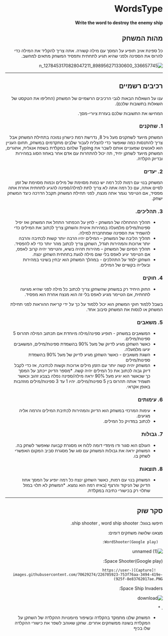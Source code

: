 <div dir='rtl' lang='he'>

# WordsType

**Write the word to destroy the enemy ship**

## מהות המשחק



כל ספינת אויב תופיע על המסך עם מילה קשורה. אתה צריך להקליד את המילה כדי להרוס את הספינה ולפני שהיא תגיע לתחתית ותפסיד 
 המשחק מתאים למחשב.



![336657745_898956271330600_1278453170828047211_n](https://user-images.githubusercontent.com/70629274/226705177-e082dde0-8043-4bbd-97a5-bbd0d069079e.jpg)


---


## רכיבים רשמיים

ענו על השאלות הבאות לגבי הרכיבים הרשמיים של המשחק
(החליפו את הטקסט של השאלות בתשובות שלכם).

המחישו את התשובות שלכם בעזרת ציורי-מסך.

### 1. שחקנים

המשחק מיועד לשחקנים מעל גיל 8, נדרשת רמת כישרון נמוכה בתחילת המשחק אבל צריך להתנסות כמה שאפשר כדי להצליח לעבור שלבים מתקדמים במשחק, תחום העניין הוא לאנשים שמעניים אותם לשבר את Typing שלהם במקלדת בשפת אנגלית, אתגרים, המשחק מיועד לשחקן יחיד, תה יכול להתחרות עם אדם אחר באחוז הסוג במהירות ובדיוק הקלדה.




### 2. יעדים


המשחק בנוי עם רמות לכל רמה יש כמות מסוימת של מילים וכמות מסוימת של זמן לסיים אותה, עם כל רמה אתה לא צריך לתת למילה/ספינה להגיע לתחתית אחרת אתה מפסיד, אם הטיימר נגמר אתה מנצח, לפני תחילת המשחק תקבל הדרכה כיצד המשחק ישחק. 




### 3. תהליכים.

* תהליך ההתחלה של המשחק - לחץ על הכפתור התחל את המשחק ואז יפיל ספינות/מילים מלמעלה במהירות איטית והשחקן צריך לכתוב את המילים כדי להשמיד את הספינה שמתחברת למילה.
*	תהליך הליבה של המשחק – המילים יהיו הרבה יותר קשות לכתיבה והרבה יותר ארוכות והמהירות תגדל, השחקן צריך לכתוב מהר יותר כדי לא להפסיד.
*	תהליך הסיום של המשחק – מהירות תהיה בשיא, והטיימר יהיה קרוב לאפס, אם הטיימר יגיע לאפס בלי שום מילה לגעת בתחתית השחקן ינצח.
* השחקן ילמד על התהלכים - במהלך המשחק הוא יבחין בשינוי במהירות ובעלייה בקשיים של המילים. 
 

### 4. חוקים
 
* החוק היחיד רק במשחק שהשחקן צריך לכתוב כל מילה לפני שהיא מגיעה לתחתית, אם הטיימר מגיע לאפס בלי זה הוא מנצח אחרת הוא מפסיד.
 
בשבל ללמוד חוקי המשחק הוא יכול ללמוד על כך על ידי קריאת ההוראות לפני תחילת המשחק או לנסות את המשחק סיבוב אחד.


### 5. משאבים

* המשאבים במשחק - תופיע ספינה/מילה מיוחדת אם תכתוב המילה תהרוס 5 ספינות/מילים. 
* כאשר השחקן מגיע לדיוק של מעל 90% בהשמדת ספינות/מילים, המשאבים יגיעו מלמעלה.
* השגת משאבים - כאשר השחקן מגיע לדיוק של מעל 90% בהשמדת ספינות/מילים
* המשחק יהיה קשה יותר עם הזמן מילים ארוכות וקשות לכתיבה, אז כדי לקבל דיוק גבוה לכתוב את כל המילים יהיה קשה.
*מספר הדיוק ייכתב על המסך כך שכאשר הוא יגיע מעל 90% יראה מילה/ספינה נפלה בצבע זהוב וכאשר תשמיד אותה תהרוס בין 5 ספינות/מילים.
יהיו 1 עד 3 ספינות/מילים מוזהבות באופן אקראי.


### 6. עימותים
 
* עימות המרכזי במשחק הוא הדיוק והמהירות לכתיבת המילים והרמה אליה מגיעים. 
* לכתוב במדויק כל המילים.              


### 7. גבולות

*  העולם הוא סגור ודו מימדי דומה ללוח או מסגרת קבועה שאפשר לשחק בה. 
* המשחק יראה את גבולות המשחק עם סוג של מסגרת סביב המקום האפשרי לשחק בו.


### 8. תוצאות

* המשחק בנוי עם רמות, כאשר השחקן ינצח כל רמה יופיע על המסך אחוז הדיוק של הניקוד והרצף (באיזו 
רמה הוא נמצא.
*המשחק לא תלוי במזל שתלוי רק בכישורי כתיבה במקלדת.
 
 
---
## סקר שוק

חיפשו בגוגל: ship shooter , word ship shooter.

מצאנו שלושה משחקים דומים:

      WordShooter(Google play):
  ![unnamed (1)](https://user-images.githubusercontent.com/70629274/226705304-9a244f6e-0927-4373-b42b-a78975ff2621.jpg)



   Space Shooter(Google play):

       ![Capture](https://user-images.githubusercontent.com/70629274/226705923-753f76aa-3494-419e-925f-8e83762017ae.PNG)




Space Ship Invaders:
 
![download](https://user-images.githubusercontent.com/70629274/226705698-cd6b9751-2cd0-45c6-b2ca-cd29a60fafcb.png)

.
* 
* המשחק שלנו מתמקד בהקלדה ובשיפור מיומנויות ההקלדה של השחקן על המקלדת בשונה ממשחקים אחרים. שחקן שאוהב לשפר את כישורי ההקלדה שלו בכיף



